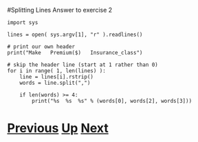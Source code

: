 #Splitting Lines Answer to exercise 2

    import sys
    
    lines = open( sys.argv[1], "r" ).readlines()
    
    # print our own header
    print("Make   Premium($)   Insurance_class")
    
    # skip the header line (start at 1 rather than 0)
    for i in range( 1, len(lines) ):
        line = lines[i].rstrip()
        words = line.split(",")

        if len(words) >= 4:
            print("%s  %s  %s" % (words[0], words[2], words[3]))

# [Previous](splitting.md) [Up](README.md) [Next](splitting.md)
